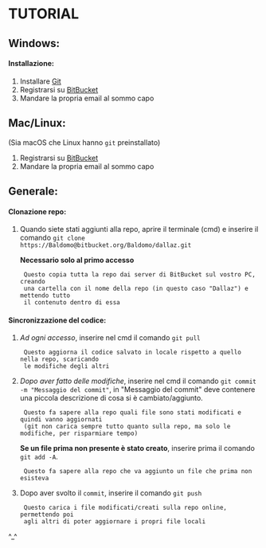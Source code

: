 # TUTORIAL

## Windows:

#### Installazione:
1. Installare [Git](https://git-scm.com/download/win)
1. Registrarsi su [BitBucket](bitbucket.org)
1. Mandare la propria email al sommo capo

## Mac/Linux:
(Sia macOS che Linux hanno `git` preinstallato)

1. Registrarsi su [BitBucket](bitbucket.org)
1. Mandare la propria email al sommo capo

## Generale:

#### Clonazione repo:
1. Quando siete stati aggiunti alla repo, aprire il terminale (cmd)
    e inserire il comando `git clone https://Baldomo@bitbucket.org/Baldomo/dallaz.git`

    **Necessario solo al primo accesso**

        Questo copia tutta la repo dai server di BitBucket sul vostro PC, creando
        una cartella con il nome della repo (in questo caso "Dallaz") e mettendo tutto
        il contenuto dentro di essa

#### Sincronizzazione del codice:
1. *Ad ogni accesso*, inserire nel cmd il comando `git pull`

        Questo aggiorna il codice salvato in locale rispetto a quello nella repo, scaricando
        le modifiche degli altri

1. *Dopo aver fatto delle modifiche*, inserire nel cmd il comando `git commit -m
    "Messaggio del commit"`, in "Messaggio del commit" deve contenere una piccola descrizione
    di cosa si è cambiato/aggiunto.

        Questo fa sapere alla repo quali file sono stati modificati e quindi vanno aggiornati
        (git non carica sempre tutto quanto sulla repo, ma solo le modifiche, per risparmiare tempo)

    **Se un file prima non presente è stato creato**, inserire prima il comando
        `git add -A`.

        Questo fa sapere alla repo che va aggiunto un file che prima non esisteva

1. Dopo aver svolto il `commit`, inserire il comando `git push`

        Questo carica i file modificati/creati sulla repo online, permettendo poi
        agli altri di poter aggiornare i propri file locali


^_^
